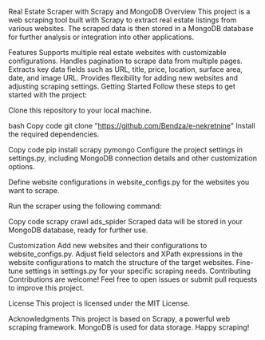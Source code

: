 Real Estate Scraper with Scrapy and MongoDB
Overview
This project is a web scraping tool built with Scrapy to extract real estate listings from various websites. The scraped data is then stored in a MongoDB database for further analysis or integration into other applications.

Features
Supports multiple real estate websites with customizable configurations.
Handles pagination to scrape data from multiple pages.
Extracts key data fields such as URL, title, price, location, surface area, date, and image URL.
Provides flexibility for adding new websites and adjusting scraping settings.
Getting Started
Follow these steps to get started with the project:

Clone this repository to your local machine.

bash
Copy code
git clone "https://github.com/Bendza/e-nekretnine"
Install the required dependencies.

Copy code
pip install scrapy pymongo
Configure the project settings in settings.py, including MongoDB connection details and other customization options.

Define website configurations in website_configs.py for the websites you want to scrape.

Run the scraper using the following command:

Copy code
scrapy crawl ads_spider
Scraped data will be stored in your MongoDB database, ready for further use.

Customization
Add new websites and their configurations to website_configs.py.
Adjust field selectors and XPath expressions in the website configurations to match the structure of the target websites.
Fine-tune settings in settings.py for your specific scraping needs.
Contributing
Contributions are welcome! Feel free to open issues or submit pull requests to improve this project.

License
This project is licensed under the MIT License.

Acknowledgments
This project is based on Scrapy, a powerful web scraping framework.
MongoDB is used for data storage.
Happy scraping!